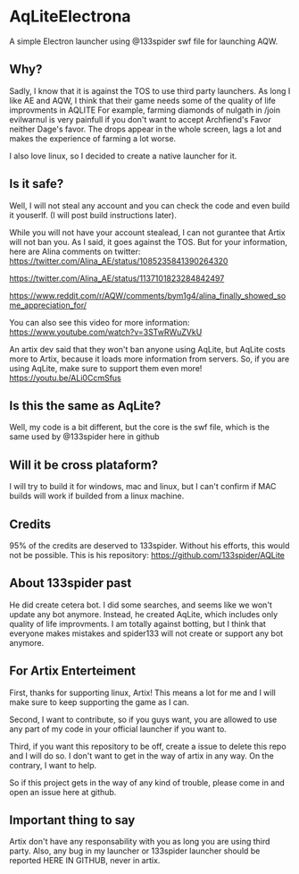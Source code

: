 # AqLiteElectrona
A simple Electron launcher using @133spider swf file for launching AQW.


## Why?

Sadly, I know that it is against the TOS to use third party launchers. As long I like AE and AQW, I think that their game needs some of the quality of life improvments in AQLITE
For example, farming diamonds of nulgath in /join evilwarnul is very painfull if you don't want to accept Archfiend's Favor neither Dage's favor. The drops appear in the whole screen, lags a lot and makes the experience of farming a lot worse.

I also love linux, so I decided to create a native launcher for it.


## Is it safe?

Well, I will not steal any account and you can check the code and even build it youserlf. (I will post build instructions later).

While you will not have your account stealead, I can not gurantee that Artix will not ban you. As I said, it goes against the TOS. But for your information, here are Alina comments on twitter:
https://twitter.com/Alina_AE/status/1085235841390264320

https://twitter.com/Alina_AE/status/1137101823284842497

https://www.reddit.com/r/AQW/comments/bym1g4/alina_finally_showed_some_appreciation_for/

You can also see this video for more information: https://www.youtube.com/watch?v=3STwRWuZVkU

An artix dev said that they won't ban anyone using AqLite, but AqLite costs more to Artix, because it loads more information from servers. So, if you are using AqLite, make sure to support them even more!
https://youtu.be/ALi0CcmSfus



## Is this the same as AqLite?

Well, my code is a bit different, but the core is the swf file, which is the same used by @133spider here in github

## Will it be cross plataform?

I will try to build it for windows, mac and linux, but I can't confirm if MAC builds will work if builded from a linux machine.

## Credits
95% of the credits are deserved to 133spider. Without his efforts, this would not be possible.
This is his repository: https://github.com/133spider/AQLite


## About 133spider past

He did create cetera bot. I did some searches, and seems like we won't update any bot anymore. Instead, he created AqLite, which includes only quality of life improvments. I am totally against botting, but I think that everyone makes mistakes and spider133 will not create or support any bot anymore.
## For Artix Enterteiment

First, thanks for supporting linux, Artix! This means a lot for me and I will make sure to keep supporting the game as I can.

Second, I want to contribute, so if you guys want, you are allowed to use any part of my code in your official launcher if  you want to.

Third, if you want this repository to be off, create a issue to delete this repo and I will do so. I don't want to get in the way of artix in any way. On the contrary, I want to help.

So if this project gets in the way of any kind of trouble, please come in and open an issue here at github.


## Important thing to say

Artix don't have any responsability with you as long you are using third party. Also, any bug in my launcher or 133spider launcher should be reported HERE IN GITHUB, never in artix.
